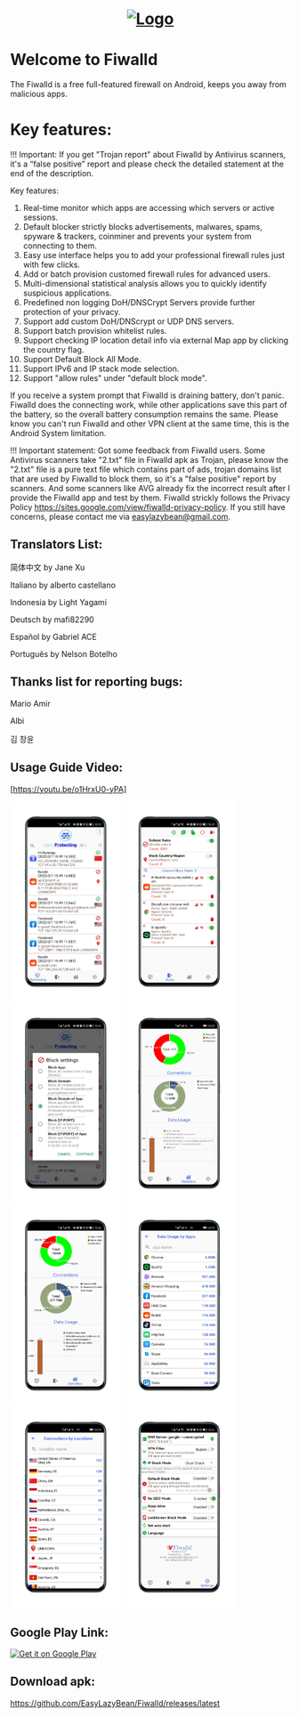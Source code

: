 <h1 align="center">
    <a href="https://github.com/EasyLazyBean/Fiwalld">
        <img alt="Logo" src="https://github.com/EasyLazyBean/Fiwalld/blob/main/logo-firewalld-white-bg.png" width="100">
    </a>
    <br>
</h1>


# Welcome to Fiwalld
The Fiwalld is a free full-featured firewall on Android, keeps you away from malicious apps.

# Key features:

!!! Important: If you get "Trojan report" about Fiwalld by Antivirus scanners, it's a “false positive” report and please check the detailed statement at the end of the description.

Key features:
1. Real-time monitor which apps are accessing which servers or active sessions.
2. Default blocker strictly blocks advertisements, malwares, spams, spyware & trackers, coinminer and prevents your system from connecting to them.
3. Easy use interface helps you to add your professional firewall rules just with few clicks.
4. Add or batch provision customed firewall rules for advanced users.
5. Multi-dimensional statistical analysis allows you to quickly identify suspicious applications.
6. Predefined non logging DoH/DNSCrypt Servers provide further protection of your privacy.
7. Support add custom DoH/DNScrypt or UDP DNS servers.
8. Support batch provision whitelist rules.
9. Support checking IP location detail info via external Map app by clicking the country flag.
10. Support Default Block All Mode.
11. Support IPv6 and IP stack mode selection.
12. Support "allow rules" under "default block mode".

If you receive a system prompt that Fiwalld is draining battery, don't panic. Fiwalld does the connecting work, while other applications save this part of the battery, so the overall battery consumption remains the same.
Please know you can't run Fiwalld and other VPN client at the same time, this is the Android System limitation.

!!! Important statement: Got some feedback from Fiwalld users. Some Antivirus scanners take "2.txt" file in Fiwalld apk as Trojan, please know the "2.txt" file is a pure text file which contains part of ads, trojan domains list that are used by Fiwalld to block them, so it's a "false positive" report by scanners. And some scanners like AVG already fix the incorrect result after I provide the Fiwalld app and test by them. Fiwalld strickly follows the Privacy Policy https://sites.google.com/view/fiwalld-privacy-policy. If you still have concerns, please contact me via easylazybean@gmail.com.

## Translators List:
简体中文 by Jane Xu

Italiano by alberto castellano

Indonesia by Light Yagami

Deutsch by mafi82290

Español by Gabriel ACE

Português by Nelson Botelho

## Thanks list for reporting bugs:

Mario Amir

Albi

김 창윤

## Usage Guide Video:

[https://youtu.be/o1HrxU0-yPA]

<p float="left">
        <img alt="Logo" src="https://github.com/EasyLazyBean/Fiwalld/blob/main/11.png" width="200"/>
        <img alt="Logo" src="https://github.com/EasyLazyBean/Fiwalld/blob/main/12.png" width="200"/>
        <img alt="Logo" src="https://github.com/EasyLazyBean/Fiwalld/blob/main/13.png" width="200"/>
        <img alt="Logo" src="https://github.com/EasyLazyBean/Fiwalld/blob/main/14.png" width="200"/>
        <img alt="Logo" src="https://github.com/EasyLazyBean/Fiwalld/blob/main/15.png" width="200"/>
        <img alt="Logo" src="https://github.com/EasyLazyBean/Fiwalld/blob/main/16.png" width="200"/>
        <img alt="Logo" src="https://github.com/EasyLazyBean/Fiwalld/blob/main/17.png" width="200"/>
        <img alt="Logo" src="https://github.com/EasyLazyBean/Fiwalld/blob/main/18.png" width="200"/>
</p>

## Google Play Link:

<a href="https://play.google.com/store/apps/details?id=com.lazybean.vfiwalld"><img alt="Get it on Google Play" src="https://play.google.com/intl/en_us/badges/images/generic/en-play-badge.png" height=60px /></a>

## Download apk:

https://github.com/EasyLazyBean/Fiwalld/releases/latest
